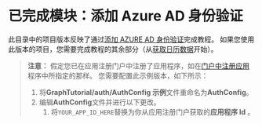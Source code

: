 # <a name="completed-module-add-azure-ad-authentication"></a>已完成模块：添加 Azure AD 身份验证

此目录中的项目版本反映了通过[添加 AZURE AD 身份验证](https://docs.microsoft.com/graph/tutorials/react-native?tutorial-step=3)完成教程。 如果您使用此版本的项目，您需要完成教程的其余部分（从[获取日历数据](https://docs.microsoft.com/graph/tutorials/react-native?tutorial-step=4)开始）。

> **注意：** 假定您已在应用注册门户中注册了应用程序，如在[门户中注册应用](https://docs.microsoft.com/graph/tutorials/react-native?tutorial-step=2)程序中所指定的那样。 您需要配置此示例版本，如下所示：
>
> 1. 将**GraphTutorial/auth/AuthConfig 示例**文件重命名为**AuthConfig**。
> 1. 编辑**AuthConfig**文件并进行以下更改。
>     1. 将`YOUR_APP_ID_HERE`替换为你从应用注册门户获取的**应用程序 Id** 。
